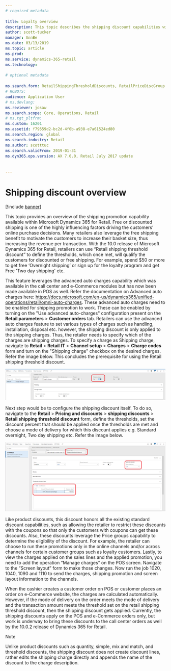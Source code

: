 ```yaml
---
# required metadata

title: Loyalty overview
description: This topic describes the shipping discount capabilities within Microsoft Dynamics 365 for Retail and the corresponding setup steps required to start using these discounts.
author: scott-tucker
manager: AnnBe
ms.date: 03/13/2019
ms.topic: article
ms.prod: 
ms.service: dynamics-365-retail
ms.technology: 

# optional metadata

ms.search.form: RetailShippingThresholdDiscounts, RetailPriceDiscGroup
# ROBOTS: 
audience: Application User
# ms.devlang: 
ms.reviewer: josaw
ms.search.scope: Core, Operations, Retail
# ms.tgt_pltfrm: 
ms.custom: 16201
ms.assetid: f79559d2-bc2d-4f0b-a938-e7a61524ed80
ms.search.region: global
ms.search.industry: Retail
ms.author: scotttuc
ms.search.validFrom: 2019-01-31
ms.dyn365.ops.version: AX 7.0.0, Retail July 2017 update


---
```


# Shipping discount overview

[!include [banner](includes/banner.md)]

This topic provides an overview of the shipping promotion capability available within Microsoft Dynamics 365 for Retail. Free or discounted shipping is one of the highly influencing factors driving the customers’ online purchase decisions. Many retailers also leverage the free shipping benefit to motivate the customers to increase their basket size, thus increasing the revenue per transaction.  With the 10.0 release of Microsoft Dynamics 365 for Retail, retailers can use “Retail shipping threshold discount” to define the thresholds, which once met, will qualify the customers for discounted or free shipping. For example, spend $50 or more to get free ‘Overnight shipping’ or sign up for the loyalty program and get Free 'Two day shipping' etc. 

This feature leverages the advanced auto charges capability which was available in the call center and e-Commerce modules but has now been made available in POS as well. Refer the documentation on Advanced auto charges here: https://docs.microsoft.com/en-us/dynamics365/unified-operations/retail/omni-auto-charges. These advanced auto charges need to be enabled for shipping promotion to work. These can be enabled by turning on the "Use advanced auto-charges" configuration present on the **Retail parameters** > **Customer orders** tab. Retailers can use the advanced auto charges feature to set various types of charges such as handling, installation, disposal etc. however, the shipping discount is only applied to the shipping charges. Thus, the retailer needs to specify which of the charges are shipping charges. To specify a charge as Shipping charge, navigate to **Retail** > **Retail IT** > **Channel setup** > **Charges** > **Charge codes** form and turn on the "Shipping charge" checkbox on the desired charges. Refer the image below. This concludes the prerequisite for using the Retail shipping threshold discount. 

![Specify a charge as shipping charge](./media/Specify_shipping_charge.png " Specify a charge as shipping charge ")

Next step would be to configure the shipping discount itself. To do so, navigate to the **Retail** > **Pricing and discounts** > **shipping discounts** > **Retail shipping threshold discount** form, define the thresholds, set the discount percent that should be applied once the thresholds are met and choose a mode of delivery for which this discount applies e.g. Standard overnight, Two day shipping etc. Refer the image below.

![Create a retail shipping threshold discount](./media/shipping_discount_setup.png " Create a retail shipping threshold discount ")

Like product discounts, this discount honors all the existing standard discount capabilities, such as allowing the retailer to restrict these discounts with the coupons so that only the customers with coupons can get these discounts. Also, these discounts leverage the Price groups capability to determine the eligibility of the discount. For example, the retailer can choose to run these promotions only in the online channels and/or across channels for certain customer groups such as loyalty customers. Lastly, to view the charges applied on the sales lines and the applied promotion, you need to add the operation “Manage charges” on the POS screen. Navigate to the “Screen layout” form to make those changes. Now run the job 1020, 1040, 1090 and 1110 to send the charges, shipping promotion and screen layout information to the channels. 

When the cashier creates a customer order on POS or customer places an order on e-Commerce website, the charges are calculated automatically. However, if the mode of delivery on the order meets the mode of delivery and the transaction amount meets the threshold set on the retail shipping threshold discount, then the shipping discount gets applied. Currently, the shipping discounts apply on the POS and e-Commerce orders only, but work is underway to bring these discounts to the call center orders as well by the 10.0.2 release of Dynamics 365 for Retail. 

> [!Note]
> Unlike product discounts such as quantity, simple, mix and match, and threshold discounts, the shipping discount does not create discount lines, rather edits the shipping charge directly and appends the name of the discount to the charge description. 
